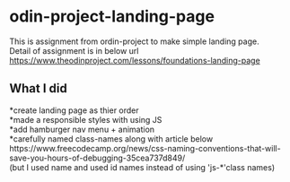 # odin-project-landing-page
This is assignment from ordin-project to make simple landing page.
<br/>
Detail of assignment is in below url<br>
<a>https://www.theodinproject.com/lessons/foundations-landing-page</a>
<br/>
<h2>What I did</h2>
*create landing page as thier order<br/>
*made a responsible styles with using JS<br/>
*add hamburger nav menu + animation <br/>
*carefully named class-names along with article below<br/>
<a>https://www.freecodecamp.org/news/css-naming-conventions-that-will-save-you-hours-of-debugging-35cea737d849/</a>
<br/>
(but I used name and used id names instead of using 'js-*'class names)
